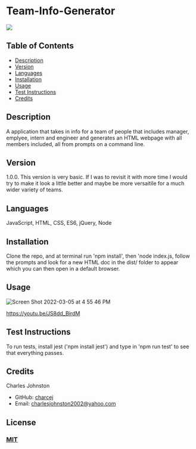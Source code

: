
# Team-Info-Generator
<a href="https://img.shields.io/badge/License-M-brightgreen"><img src="https://img.shields.io/badge/License-M-brightgreen"></a>

## Table of Contents
- [Description](#description)
- [Version](#version)
- [Languages](#languages)
- [Installation](#installation)
- [Usage](#usage)
- [Test Instructions](#test-instructions)
- [Credits](#credits)

## Description
A application that takes in info for a team of people that includes manager, emplyee, intern and engineer and generates an HTML webpage with all members included, all from prompts on a command line.
## Version
1.0.0. This version is very basic. If I was to revisit it with more time I would try to make it look a little better and maybe be more versaitile for a much wider variety of teams.
## Languages
 JavaScript, HTML, CSS, ES6, jQuery, Node
## Installation
Clone the repo, and at terminal run 'npm install', then 'node index.js, follow the prompts and look for a new HTML doc in the dist/ folder to appear which you can then open in a default browser.
## Usage
![Screen Shot 2022-03-05 at 4 55 46 PM](https://user-images.githubusercontent.com/94859458/156901113-d8905a11-e55e-4bcb-8d12-95cad9e8a804.png)

https://youtu.be/JS8dd_BirdM

## Test Instructions
To run tests, install jest ('npm install jest') and type in 'npm run test' to see that everything passes.

## Credits
Charles Johnston
* GitHub: [charcej](https://github.com/charcej)
* Email: 
[charlesjohnston2002@yahoo.com](mailto:charlesjohnston2002@yahoo.com)
## License
### [MIT](https://opensource.org/licenses/MIT)
  